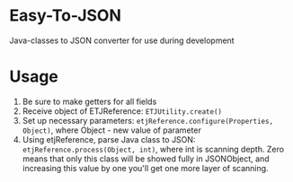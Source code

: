 # Easy-To-JSON
Java-classes to JSON converter for use during development

# Usage
1. Be sure to make getters for all fields
2. Receive object of ETJReference: `ETJUtility.create()`
3. Set up necessary parameters: `etjReference.configure(Properties, Object)`,
where Object - new value of parameter
4. Using etjReference, parse Java class to JSON: `etjReference.process(Object, int)`,
where int is scanning depth. Zero means that only this class will be showed
fully in JSONObject, and increasing this value by one you'll get one more
layer of scanning.